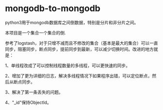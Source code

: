 # mongodb-to-mongodb
python3用于mongodb数据库之间倒数据，特别是分片和非分片之间。

本项目是一个集合一个集合的倒.

参考了logstash，对于只增不减而且不修改的集合（基本是最大的集合）可以一直同步，阻塞同步，断点同步，提前同步到最新，可以减少切换时间。改进的地方就是：

1、单线程改成了可以控制线程数量的多线程，可以更快速的同步。

2、增加了更为详细的日志，解决多线程情况下如果程序出错，可以定位断点，然后从断点同步。

3、解决了第一条丢失的问题。

4、"_id"保持ObjectId。
